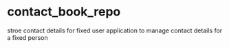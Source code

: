 # contact_book_repo
stroe contact details for fixed user
application to manage contact details for a fixed person

